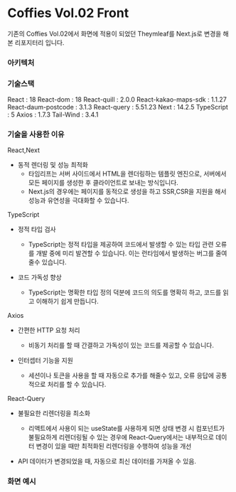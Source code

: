 # Coffies Vol.02 Front 

기존의 Coffies Vol.02에서 화면에 적용이 되었던 Theymleaf를 Next.js로 변경을 해본 리포지터리 입니다. 

### 아키텍처


### 기술스택

React : 18
React-dom : 18
React-quill : 2.0.0
React-kakao-maps-sdk : 1.1.27
React-daum-postcode : 3.1.3
React-query : 5.51.23
Next : 14.2.5
TypeScript : 5
Axios : 1.7.3
Tail-Wind : 3.4.1

### 기술을 사용한 이유 

React,Next

- 동적 렌더링 및 성능 최적화
    - 타임리프는 서버 사이드에서 HTML을 렌더링하는 템플릿 엔진으로, 서버에서 모든 페이지를 생성한 후 클라이언트로 보내는 방식입니다.
    - Next.js의 경우에는 페이지를 동적으로 생성을 하고 SSR,CSR을 지원을 해서 성능과 유연성을 극대화할 수 있습니다.

TypeScript

- 정적 타입 검사
    - TypeScript는 정적 타입을 제공하여 코드에서 발생할 수 있는 타입 관련 오류를 개발 중에 미리 발견할 수 있습니다. 이는 런타임에서 발생하는 버그를 줄여줄수 있습니다.

- 코드 가독성 향상
    - TypeScript는 명확한 타입 정의 덕분에 코드의 의도를 명확히 하고, 코드를 읽고 이해하기 쉽게 만듭니다.

Axios

- 간편한 HTTP 요청 처리
    - 비동기 처리를 할 때 간결하고 가독성이 있는 코드를 제공할 수 있습니다.

- 인터셉터 기능을 지원
    - 세션이나 토큰을 사용을 할 때 자동으로 추가를 해줄수 있고, 오류 응답에 공통적으로 처리를 할 수 있습니다. 

React-Query 

- 불필요한 리렌더링을 최소화
    - 리액트에서 사용이 되는 useState를 사용하게 되면 상태 변경 시 컴포넌트가 불필요하게 리렌더링될 수 있는 경우에 
    React-Query에서는 내부적으로 데이터 변경이 있을 때만 최적화된 리렌더링을 수행하여 성능을 개선

- API 데이터가 변경되었을 때, 자동으로 최신 데이터를 가져올 수 있음.
    
### 화면 예시

